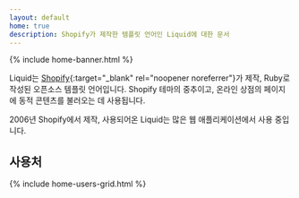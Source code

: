 ```yaml
---
layout: default
home: true
description: Shopify가 제작한 템플릿 언어인 Liquid에 대한 문서
---
```


{% include home-banner.html %}

Liquid는 [Shopify](https://www.shopify.com){:target="_blank" rel="noopener noreferrer"}가 제작, Ruby로 작성된 오픈소스 템플릿 언어입니다. Shopify 테마의 중추이고, 온라인 상점의 페이지에 동적 콘텐츠를 불러오는 데 사용됩니다.

2006년 Shopify에서 제작, 사용되어온 Liquid는 많은 웹 애플리케이션에서 사용 중입니다.

## 사용처

{% include home-users-grid.html %}
